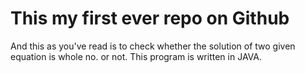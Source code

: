 #  This my first ever repo on Github

And this as you've read is to check whether the solution of two given equation is whole no. or not.
This program is written in JAVA.
